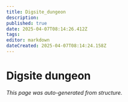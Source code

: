 ```yaml
---
title: Digsite_dungeon
description: 
published: true
date: 2025-04-07T08:14:26.412Z
tags: 
editor: markdown
dateCreated: 2025-04-07T08:14:24.158Z
---
```


# Digsite dungeon

*This page was auto-generated from structure.*